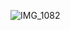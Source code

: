 ![IMG_1082](https://github.com/farmJun/workout-farmJun/assets/101688752/b41e6230-210f-45df-be2b-0b6858825f58)
